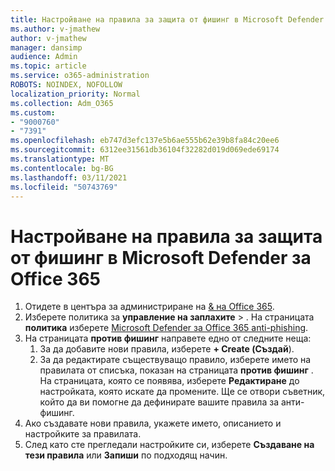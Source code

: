 ```yaml
---
title: Настройване на правила за защита от фишинг в Microsoft Defender за Office 365
ms.author: v-jmathew
author: v-jmathew
manager: dansimp
audience: Admin
ms.topic: article
ms.service: o365-administration
ROBOTS: NOINDEX, NOFOLLOW
localization_priority: Normal
ms.collection: Adm_O365
ms.custom:
- "9000760"
- "7391"
ms.openlocfilehash: eb747d3efc137e5b6ae555b62e39b8fa84c20ee6
ms.sourcegitcommit: 6312ee31561db36104f32282d019d069ede69174
ms.translationtype: MT
ms.contentlocale: bg-BG
ms.lasthandoff: 03/11/2021
ms.locfileid: "50743769"
---
```

# <a name="set-up-anti-phishing-policies-in-microsoft-defender-for-office-365"></a>Настройване на правила за защита от фишинг в Microsoft Defender за Office 365

1. Отидете в центъра за администриране на [& на Office 365](https://go.microsoft.com/fwlink/p/?linkid=2077143).
2. Изберете политика за **управление на заплахите**  >  . На страницата **политика** изберете [Microsoft Defender за Office 365 anti-phishing](https://go.microsoft.com/fwlink/?linkid=2101369).
3. На страницата **против фишинг** направете едно от следните неща:
    1. За да добавите нови правила, изберете **+ Create (Създай**).
    1. За да редактирате съществуващо правило, изберете името на правилата от списъка, показан на страницата **против фишинг** . На страницата, която се появява, изберете **Редактиране** до настройката, която искате да промените. Ще се отвори съветник, който да ви помогне да дефинирате вашите правила за анти-фишинг.
4. Ако създавате нови правила, укажете името, описанието и настройките за правилата.
5. След като сте прегледали настройките си, изберете **Създаване на тези правила** или **Запиши** по подходящ начин.
